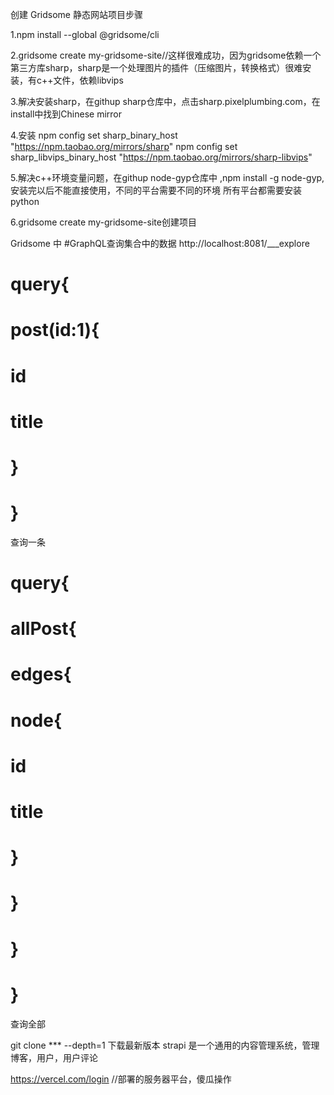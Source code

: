 创建 Gridsome 静态网站项目步骤

1.npm install --global @gridsome/cli

2.gridsome create my-gridsome-site//这样很难成功，因为gridsome依赖一个第三方库sharp，sharp是一个处理图片的插件（压缩图片，转换格式）很难安装，有c++文件，依赖libvips

3.解决安装sharp，在githup  sharp仓库中，点击sharp.pixelplumbing.com，在install中找到Chinese mirror 

4.安装 npm config set sharp_binary_host "https://npm.taobao.org/mirrors/sharp"
npm config set sharp_libvips_binary_host "https://npm.taobao.org/mirrors/sharp-libvips"

5.解决c++环境变量问题，在githup  node-gyp仓库中 ,npm install -g node-gyp,安装完以后不能直接使用，不同的平台需要不同的环境 所有平台都需要安装python 

6.gridsome create my-gridsome-site创建项目

Gridsome 中 #GraphQL查询集合中的数据
 http://localhost:8081/___explore

# query{
#   post(id:1){
#     id
#     title
#   }
# }
查询一条
# query{ 
# allPost{
#   edges{
#     node{
#       id
#       title
#     }
#   }
# }
# }
查询全部



git clone *** --depth=1 下载最新版本
strapi  是一个通用的内容管理系统，管理博客，用户，用户评论



https://vercel.com/login  //部署的服务器平台，傻瓜操作


